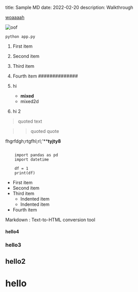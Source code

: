 title: Sample MD
date: 2022-02-20
description: Walkthrough

[woaaaah](https://wordpress.com/support/markdown-quick-reference/)

![oof](https://github.com/jyablonski/python_docker/actions/workflows/prod_test.yml/badge.svg)

`python app.py`

1. First item
2. Second item
3. Third item
4. Fourth item
##############

5. hi
      * **mixed**
      * mixed2d
6. hi 2

> quoted text

> > quoted quote

  fhgrfdgh;rtgfhl;rl;'****tyjty8**

```

    import pandas as pd
    import datetime

    df = 1
    print(df)

```

- First item
- Second item
- Third item
    - Indented item
    - Indented item
- Fourth item

Markdown
:  Text-to-HTML conversion tool

#### hello4

### hello3

## hello2

# hello